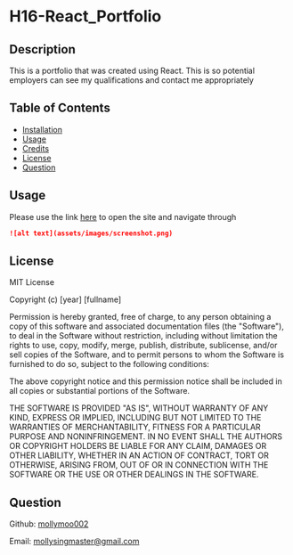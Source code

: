 # H16-React_Portfolio
## Description
This is a portfolio that was created using React. This is so potential employers can see my qualifications and contact me appropriately
## Table of Contents
- [Installation](#installation)
- [Usage](#usage)
- [Credits](#credits)
- [License](#license)
- [Question](#question)
## Usage
Please use the link [here](https://mollymoo002.github.io/H16-React_Portfolio/) to open the site and navigate through
   ```md
   ![alt text](assets/images/screenshot.png)
   ```
## License
MIT License

Copyright (c) [year] [fullname]

Permission is hereby granted, free of charge, to any person obtaining a copy
of this software and associated documentation files (the "Software"), to deal
in the Software without restriction, including without limitation the rights
to use, copy, modify, merge, publish, distribute, sublicense, and/or sell
copies of the Software, and to permit persons to whom the Software is
furnished to do so, subject to the following conditions:

The above copyright notice and this permission notice shall be included in all
copies or substantial portions of the Software.

THE SOFTWARE IS PROVIDED "AS IS", WITHOUT WARRANTY OF ANY KIND, EXPRESS OR
IMPLIED, INCLUDING BUT NOT LIMITED TO THE WARRANTIES OF MERCHANTABILITY,
FITNESS FOR A PARTICULAR PURPOSE AND NONINFRINGEMENT. IN NO EVENT SHALL THE
AUTHORS OR COPYRIGHT HOLDERS BE LIABLE FOR ANY CLAIM, DAMAGES OR OTHER
LIABILITY, WHETHER IN AN ACTION OF CONTRACT, TORT OR OTHERWISE, ARISING FROM,
OUT OF OR IN CONNECTION WITH THE SOFTWARE OR THE USE OR OTHER DEALINGS IN THE
SOFTWARE.
## Question
Github: [mollymoo002](https://github.com/mollymoo002)

Email: mollysingmaster@gmail.com